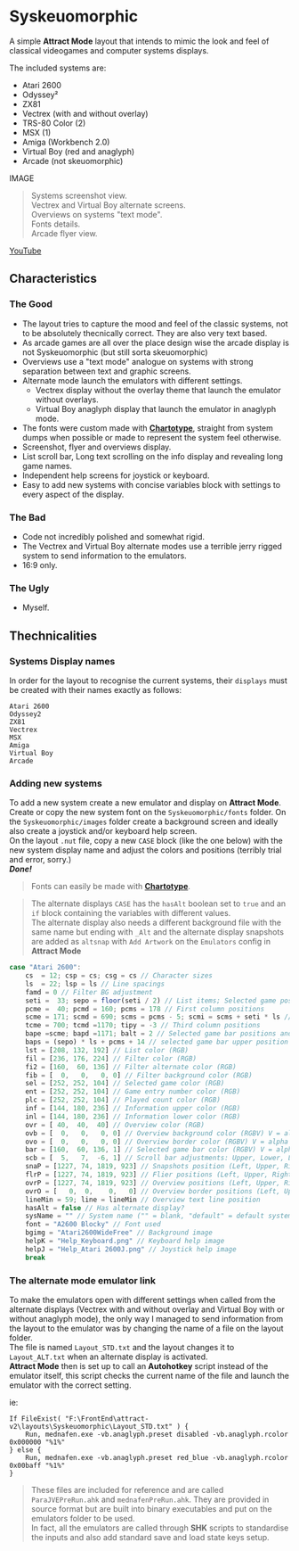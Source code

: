 # Syskeuomorphic  


A simple **Attract Mode** layout that intends to mimic the look and feel of classical videogames and computer systems displays.  

The included systems are:  
- Atari 2600  
- Odyssey²  
- ZX81  
- Vectrex (with and without overlay)  
- TRS-80 Color (2)  
- MSX (1)  
- Amiga (Workbench 2.0)  
- Virtual Boy (red and anaglyph)  
- Arcade (not skeuomorphic)  

IMAGE


> Systems screenshot view.  
> Vectrex and Virtual Boy alternate screens.  
> Overviews on systems "text mode".  
> Fonts details.  
> Arcade flyer view.  

[YouTube](https://youtu.be/qVWvaFZ74c8)  

## Characteristics  

### The Good  

- The layout tries to capture the mood and feel of the classic systems, not to be absolutely thecnically correct. They are also very text based.  
- As arcade games are all over the place design wise the arcade display is not Syskeuomorphic (but still sorta skeuomorphic)  
- Overviews use a "text mode" analogue on systems with strong separation between text and graphic screens.  
- Alternate mode launch the emulators with different settings.  
  - Vectrex display without the overlay theme that launch the emulator without overlays.  
  - Virtual Boy anaglyph display that launch the emulator in anaglyph mode.  
- The fonts were custom made  with [**Chartotype**](https://github.com/farique1/Chartotype), straight from system dumps when possible or made to represent the system feel otherwise.  
- Screenshot, flyer and overviews display.  
- List scroll bar, Long text scrolling on the info display and revealing long game names.  
- Independent help screens for joystick or keyboard.  
- Easy to add new systems with concise variables block with settings to every aspect of the display.  

### The Bad  

- Code not incredibly polished and somewhat rigid.  
- The Vectrex and Virtual Boy alternate modes use a terrible jerry rigged system to send information to the emulators.  
- 16:9 only.  

### The Ugly  

- Myself.  

## Thechnicalities  

### Systems Display names  

In order for the layout to recognise the current systems, their `displays` must be created with their names exactly as follows:  

```
Atari 2600
Odyssey2
ZX81
Vectrex
MSX
Amiga
Virtual Boy
Arcade
```


### Adding new systems  

To add a new system create a new emulator and display on **Attract Mode**.  
Create or copy the new system font on the `Syskeuomorphic/fonts` folder.  On the `Syskeuomorphic/images` folder create a background screen and ideally also create a joystick and/or keyboard help screen.  
On the layout `.nut` file, copy a new `CASE` block (like the one below) with the new system display name and adjust the colors and positions (terribly trial and error, sorry.)  
***Done!***  

> Fonts can easily be made with [**Chartotype**](https://github.com/farique1/Chartotype).  

> The alternate displays `CASE` has the `hasAlt` boolean set to `true` and an `if` block containing the variables with different values.   
> The alternate display also needs a different background file with the same name but ending with `_Alt` and the alternate display snapshots are added as `altsnap` with `Add Artwork` on the `Emulators` config in **Attract Mode**  

```Javascript
case "Atari 2600":
	cs  = 12; csp = cs; csg = cs // Character sizes
	ls  = 22; lsp = ls // Line spacings
	famd = 0 // Filter BG adjustment
	seti =  33; sepo = floor(seti / 2) // List items; Selected game position
	pcme =  40; pcmd = 160; pcms = 178 // First column positions
	scme = 171; scmd = 690; scms = pcms - 5; scmi = scms + seti * ls // second column positions
	tcme = 700; tcmd =1170; tipy = -3 // Third column positions
	bape =scme; bapd =1171; balt = 2 // Selected game bar positions and size
	baps = (sepo) * ls + pcms + 14 // selected game bar upper position
	lst = [208, 132, 192] // List color (RGB)
	fil = [236, 176, 224] // Filter color (RGB)
	fi2 = [160,  60, 136] // Filter alternate color (RGB)
	fib = [  0,   0,   0, 0] // Filter background color (RGB)
	sel = [252, 252, 104] // Selected game color (RGB)
	ent = [252, 252, 104] // Game entry number color (RGB)
	plc = [252, 252, 104] // Played count color (RGB)
	inf = [144, 180, 236] // Information upper color (RGB)
	inl = [144, 180, 236] // Information lower color (RGB)
	ovr = [ 40,  40,  40] // Overview color (RGB)
	ovb = [  0,   0,   0, 0] // Overview background color (RGBV) V = alpha or visible boolean
	ovo = [  0,   0,   0, 0] // Overview border color (RGBV) V = alpha or visible boolean
	bar = [160,  60, 136, 1] // Selected game bar color (RGBV) V = alpha or visible boolean
	scb = [  5,   7,  -6, 1] // Scroll bar adjustments: Upper, Lower, Left, Width
	snaP = [1227, 74, 1819, 923] // Snapshots position (Left, Upper, Right, Lower)
	flrP = [1227, 74, 1819, 923] // Flier positions (Left, Upper, Right, Lower)
	ovrP = [1227, 74, 1819, 923] // Overview positions (Left, Upper, Right, Lower)
	ovrO = [   0,  0,    0,   0] // Overview border positions (Left, Upper, Right, Lower)
	lineMin = 59; line = lineMin // Overview text line position
	hasAlt = false // Has alternate display?
	sysName = "" // System name ("" = blank, "default" = default system name, "Name" = 'Name')
	font = "A2600 Blocky" // Font used
	bgimg = "Atari2600WideFree" // Background image
	helpK = "Help_Keyboard.png" // Keyboard help image
	helpJ = "Help_Atari 2600J.png" // Joystick help image
	break
```

### The alternate mode emulator link  

To make the emulators open with different settings when called from the alternate displays (Vectrex with and without overlay and Virtual Boy with or without anaglyph mode), the only way I managed to send information from the layout to the emulator was by changing the name of a file on the layout folder.  
The file is named `Layout_STD.txt` and the layout changes it to `Layout_ALT.txt` when an alternate display is activated.  
**Attract Mode** then is set up to call an **Autohotkey** script instead of the emulator itself, this script checks the current name of the file and launch the emulator with the correct setting.  

ie:  
```Autohotkey
If FileExist( "F:\FrontEnd\attract-v2\layouts\Syskeuomorphic\Layout_STD.txt" ) {
	Run, mednafen.exe -vb.anaglyph.preset disabled -vb.anaglyph.rcolor 0x000000 "%1%"
} else {
	Run, mednafen.exe -vb.anaglyph.preset red_blue -vb.anaglyph.rcolor 0x00baff "%1%"
}
```

> These files are included for reference and are called `ParaJVEPreRun.ahk` and `mednafenPreRun.ahk`. They are provided in source format but are built into binary executables and put on the emulators folder to be used.  
> In fact, all the emulators are called through **SHK** scripts to standardise the inputs and also add standard save and load state keys setup.  
